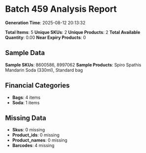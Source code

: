 # Batch 459 Analysis Report

**Generation Time**: 2025-08-12 20:13:32

**Total Items**: 5
**Unique SKUs**: 2
**Unique Products**: 2
**Total Available Quantity**: 0.00
**Near Expiry Products**: 0

## Sample Data
**Sample SKUs**: 8600586, 8997062
**Sample Products**: Spiro Spathis Mandarin Soda (330ml), Standard bag

## Financial Categories
- **Bags**: 4 items
- **Soda**: 1 items

## Missing Data
- **Skus**: 0 missing
- **Product_ids**: 0 missing
- **Product_names**: 0 missing
- **Barcodes**: 4 missing
